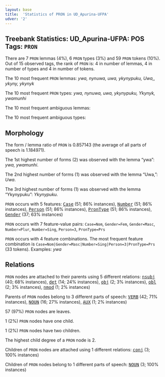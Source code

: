```yaml
---
layout: base
title:  'Statistics of PRON in UD_Apurina-UFPA'
udver: '2'
---
```


## Treebank Statistics: UD_Apurina-UFPA: POS Tags: `PRON`

There are 7 `PRON` lemmas (4%), 6 `PRON` types (3%) and 59 `PRON` tokens (10%).
Out of 15 observed tags, the rank of `PRON` is: 4 in number of lemmas, 4 in number of types and 4 in number of tokens.

The 10 most frequent `PRON` lemmas: <em>ywa, nynuwa, uwa, ykynypuku, Uwa,, ykyny, ykynyk</em>

The 10 most frequent `PRON` types:  <em>ywa, nynuwa, uwa, ykynypuku, Ykynyk, ywamunhi</em>

The 10 most frequent ambiguous lemmas: 

The 10 most frequent ambiguous types:  



## Morphology

The form / lemma ratio of `PRON` is 0.857143 (the average of all parts of speech is 1.184971).

The 1st highest number of forms (2) was observed with the lemma “ywa”: <em>ywa, ywamunhi</em>.

The 2nd highest number of forms (1) was observed with the lemma “Uwa,”: <em>Uwa</em>.

The 3rd highest number of forms (1) was observed with the lemma “Ykynypuku”: <em>Ykynypuku</em>.

`PRON` occurs with 5 features: <tt><a href="apu_ufpa-feat-Case.html">Case</a></tt> (51; 86% instances), <tt><a href="apu_ufpa-feat-Number.html">Number</a></tt> (51; 86% instances), <tt><a href="apu_ufpa-feat-Person.html">Person</a></tt> (51; 86% instances), <tt><a href="apu_ufpa-feat-PronType.html">PronType</a></tt> (51; 86% instances), <tt><a href="apu_ufpa-feat-Gender.html">Gender</a></tt> (37; 63% instances)

`PRON` occurs with 7 feature-value pairs: `Case=Nom`, `Gender=Fem`, `Gender=Masc`, `Number=Plur`, `Number=Sing`, `Person=3`, `PronType=Prs`

`PRON` occurs with 4 feature combinations.
The most frequent feature combination is `Case=Nom|Gender=Masc|Number=Sing|Person=3|PronType=Prs` (33 tokens).
Examples: <em>ywa</em>


## Relations

`PRON` nodes are attached to their parents using 5 different relations: <tt><a href="apu_ufpa-dep-nsubj.html">nsubj</a></tt> (40; 68% instances), <tt><a href="apu_ufpa-dep-det.html">det</a></tt> (14; 24% instances), <tt><a href="apu_ufpa-dep-obj.html">obj</a></tt> (2; 3% instances), <tt><a href="apu_ufpa-dep-obl.html">obl</a></tt> (2; 3% instances), <tt><a href="apu_ufpa-dep-nmod.html">nmod</a></tt> (1; 2% instances)

Parents of `PRON` nodes belong to 3 different parts of speech: <tt><a href="apu_ufpa-pos-VERB.html">VERB</a></tt> (42; 71% instances), <tt><a href="apu_ufpa-pos-NOUN.html">NOUN</a></tt> (16; 27% instances), <tt><a href="apu_ufpa-pos-AUX.html">AUX</a></tt> (1; 2% instances)

57 (97%) `PRON` nodes are leaves.

1 (2%) `PRON` nodes have one child.

1 (2%) `PRON` nodes have two children.

The highest child degree of a `PRON` node is 2.

Children of `PRON` nodes are attached using 1 different relations: <tt><a href="apu_ufpa-dep-conj.html">conj</a></tt> (3; 100% instances)

Children of `PRON` nodes belong to 1 different parts of speech: <tt><a href="apu_ufpa-pos-NOUN.html">NOUN</a></tt> (3; 100% instances)

